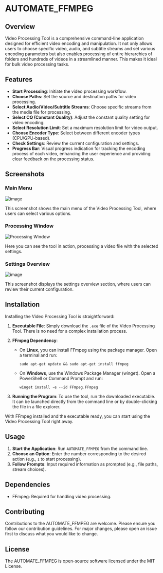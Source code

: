 # AUTOMATE_FFMPEG

## Overview

Video Processing Tool is a comprehensive command-line application designed for efficient video encoding and manipulation. It not only allows users to choose specific video, audio, and subtitle streams and set various encoding parameters but also enables processing of entire hierarchies of folders and hundreds of videos in a streamlined manner. This makes it ideal for bulk video processing tasks.

## Features

- **Start Processing**: Initiate the video processing workflow.
- **Choose Paths**: Set the source and destination paths for video processing.
- **Select Audio/Video/Subtitle Streams**: Choose specific streams from the media file for processing.
- **Select CQ (Constant Quality)**: Adjust the constant quality setting for video encoding.
- **Select Resolution Limit**: Set a maximum resolution limit for video output.
- **Choose Encoder Type**: Select between different encoder types (CPU/GPU-based).
- **Check Settings**: Review the current configuration and settings.
- **Progress Bar**: Visual progress indication for tracking the encoding process of each video, enhancing the user experience and providing clear feedback on the processing status.

## Screenshots

### Main Menu

![image](https://github.com/dam2452/AUTOMATE_FFMPEG/assets/81230036/ecab20ef-4969-40dc-b26d-da6303e852e5)

This screenshot shows the main menu of the Video Processing Tool, where users can select various options.

### Processing Window

![Processing Window](url-to-screenshot-of-processing-window)

Here you can see the tool in action, processing a video file with the selected settings.

### Settings Overview

![image](https://github.com/dam2452/AUTOMATE_FFMPEG/assets/81230036/cb92d9f8-9d6e-4da3-b7a0-93282c87b750)

This screenshot displays the settings overview section, where users can review their current configuration.



## Installation

Installing the Video Processing Tool is straightforward:

1. **Executable File**: Simply download the `.exe` file of the Video Processing Tool. There is no need for a complex installation process.

2. **FFmpeg Dependency**:
   - On **Linux**, you can install FFmpeg using the package manager. Open a terminal and run:
     ```
     sudo apt-get update && sudo apt-get install ffmpeg
     ```
   - On **Windows**, use the Windows Package Manager (winget). Open a PowerShell or Command Prompt and run:
     ```
     winget install -e --id FFmpeg.FFmpeg
     ```

3. **Running the Program**: To use the tool, run the downloaded executable. It can be launched directly from the command line or by double-clicking the file in a file explorer.

With FFmpeg installed and the executable ready, you can start using the Video Processing Tool right away.

## Usage

1. **Start the Application**: Run `AUTOMATE_FFMPEG` from the command line.
2. **Choose an Option**: Enter the number corresponding to the desired action (e.g., `1` to start processing).
3. **Follow Prompts**: Input required information as prompted (e.g., file paths, stream choices).

## Dependencies

- FFmpeg: Required for handling video processing.

## Contributing

Contributions to the AUTOMATE_FFMPEG are welcome. Please ensure you follow our contribution guidelines. For major changes, please open an issue first to discuss what you would like to change.

## License

The AUTOMATE_FFMPEG is open-source software licensed under the MIT License.
